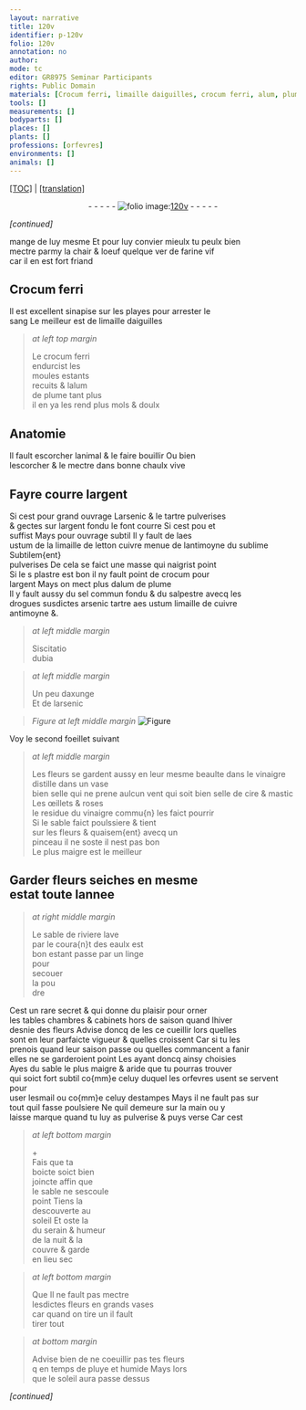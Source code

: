 ```yaml
---
layout: narrative
title: 120v
identifier: p-120v
folio: 120v
annotation: no
author:
mode: tc
editor: GR8975 Seminar Participants
rights: Public Domain
materials: [Crocum ferri, limaille daiguilles, crocum ferri, alum, plume, chaulx vive, argent, arsenic, tartre, aes ustum, limaille de letton cuivre menue, antimoyne, sublime, plastre, crocum, alum de plume, sel commun, salpestre, aes ustum limaille de cuivre, axunge, cire, mastic, vinaigre, esmail]
tools: []
measurements: []
bodyparts: []
places: []
plants: []
professions: [orfevres]
environments: []
animals: []
---
```


<p><a href="{{ site.baseurl }}/diplomatic/" target="_blank">[TOC]</a> | <a href="{{ site.baseurl }}/texts/p-120v_tl/">[translation]</a></p><div class="folio" align="center">- - - - - <a href="http://gallica.bnf.fr/ark:/12148/btv1b10500001g/f246.image" target="_blank"><img src="https://cu-mkp.github.io/2017-workshop-edition/assets/photo-icon.png" alt="folio image: " style="display:inline-block; margin-bottom:-3px;"/>120v</a> - - - - - </div>  
 
*[continued]*
  
mange de luy mesme Et pour luy convier mieulx tu peulx bien<br/> mectre parmy la chair & loeuf quelque ver de farine vif<br/> car il en est fort friand
 
 
  

## <span class="m">Crocum ferri</span>

 
Il est excellent sinapise sur les playes pour arrester le<br/> sang Le meilleur est de <span class="m">limaille daiguilles</span>
 
> *at left top margin*
> 
> 
>   Le <span class="m">crocum ferri</span><br/> endurcist les<br/> moules estants<br/> recuits & l<span class="m">alum</span><br/> de <span class="m">plume</span> tant plus<br/> il en ya les rend plus mols & doulx
 
 
  

## Anatomie

 
Il fault escorcher lanimal & le faire bouillir Ou bien<br/> lescorcher & le mectre dans bonne <span class="m">chaulx vive</span>
 
 
  

## Fayre courre l<span class="m">argent</span>

 
<span class="del">Si cest pour grand ouvrage L<span class="m">arsenic</span> & le <span class="m">tartre</span> pulverises<br/> & gectes sur l<span class="m">argent</span> fondu le font courre Si <span class="del">cest pou</span> et<br/> suffist Mays pour ouvrage subtil Il y fault de l<span class="m">aes<br/> ustum</span> de la <span class="m">limaille <span class="del">de letton</span> <span class="add">cuivre menue</span></span> de l<span class="m">antimoyne</span> du <span class="m">sublime</span> Subtilem{ent}<br/> pulverises De cela se faict une masse qui naigrist point<br/> Si le <span class="del">s</span> <span class="m">plastre</span> est bon il ny fault point de <span class="m">crocum</span> pour<br/> l<span class="m">argent</span> Mays on mect plus d<span class="m">alum de plume</span><br/> Il y fault aussy du <span class="m">sel commun</span> fondu & du <span class="m">salpestre</span> avecq les<br/> drogues susdictes <span class="m">arsenic</span> <span class="m">tartre</span> <span class="m">aes ustum limaille de cuivre</span><br/> <span class="m">antimoyne</span> &.</span>
 

> *at left middle margin*
> 
> 
>   Siscitatio<br/> dubia 

 
> *at left middle margin*
> 
> 
>   Un peu d<span class="m">axunge</span><br/> Et de l<span class="m">arsenic</span> 
 
 
  
> *Figure*
> *at left middle margin*
> <a href="" target="_blank"><img src="https://cu-mkp.github.io/GR8975-edition/assets/photo-icon.png" alt="Figure" style="display:inline-block; margin-bottom:-3px;"/></a>
 
 Voy le second foeillet suivant
 
> *at left middle margin*
> 
> 
>  Les fleurs se gardent aussy en leur mesme beaulte dans le vinaigre distille dans un vase<br/> bien selle qui ne prene aulcun vent qui soit bien selle de <span class="m">cire</span> & <span class="m">mastic</span> Les œillets & roses<br/> le residue du <span class="m">vinaigre</span> commu{n} les faict pourrir <br/> Si le sable faict poulssiere & tient<br/> sur les fleurs & quaisem{ent} avecq un<br/> pinceau il ne soste il nest pas bon<br/> Le plus maigre est le meilleur
 

## Garder fleurs seiches en mesme<br/> estat toute lannee

 
> *at right middle margin*
> 
> 
>   Le sable de riviere lave<br/> par le coura{n}t des eaulx est<br/> bon estant passe par un linge<br/> pour<br/> secouer<br/> la pou<br/> dre
 
Cest un rare secret & qui donne du plaisir pour orner<br/> les tables chambres & cabinets hors de saison quand lhiver<br/> desnie des fleurs Advise doncq de les <span class="del">ce</span> cueillir lors quelles<br/> sont en leur parfaicte vigueur & quelles croissent Car si tu les<br/> prenois quand leur saison passe ou quelles commancent a fanir<br/> elles ne se garderoient point Les ayant doncq ainsy choisies<br/> Ayes du sable le plus maigre & aride que tu pourras trouver<br/> qui soict fort subtil co{mm}e celuy duquel les <span class="pro">orfevres</span> <span class="del">usent</span> <span class="add">se servent</span> pour<br/> user l<span class="m">esmail</span> ou co{mm}e celuy destampes Mays il ne fault pas sur<br/> tout quil fasse poulsiere Ne quil demeure sur la main ou y<br/> laisse marque quand tu luy as pulverise & puys verse Car cest
 
> *at left bottom margin*
> 
> 
>   \+<br/> Fais que ta<br/> boicte soict bien<br/> joincte affin que<br/> le sable ne sescoule<br/> point Tiens la<br/> descouverte au<br/> soleil Et oste la<br/> du serain & humeur<br/> de la nuit & la<br/> couvre & garde<br/> en lieu sec
 
> *at left bottom margin*
> 
> 
>   <span class="del">Que</span> Il ne fault pas mectre<br/> lesdictes fleurs en grands vases<br/> car quand on tire un il fault<br/> tirer tout
 
> *at bottom margin*
> 
> 
>   Advise bien de ne coeuillir pas tes fleurs<br/> <span class="del">q</span> en temps de pluye et humide Mays lors<br/> que le soleil aura passe dessus
 
*[continued]*
 
